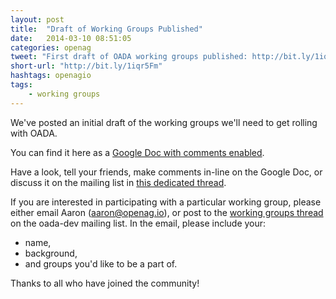 ```yaml
---
layout: post
title:  "Draft of Working Groups Published"
date:   2014-03-10 08:51:05
categories: openag
tweet: "First draft of OADA working groups published: http://bit.ly/1iqr5Fm.  Looking for volunteers! "
short-url: "http://bit.ly/1iqr5Fm"
hashtags: openagio
tags: 
    - working groups
---
```


We've posted an initial draft of the working groups we'll need to get rolling with OADA.  

You can find it here as
a <a href="https://docs.google.com/document/d/1YANKSAnxbqt8CgeumTAvMCK6O5o_-Uj_J-kLjTDFPe0/edit?usp=sharing">Google Doc with comments enabled</a>.

Have a look, tell your friends, make comments in-line on the Google Doc, or discuss it on the mailing list in 
<a href="https://groups.google.com/forum/#!topic/oada-dev/dcE1gSPthA4">this dedicated thread</a>.

If you are interested in participating with a particular working group, please either email Aaron (<a href="mailto:aaron@openag.io">aaron@openag.io</a>),
or post to the <a href="https://groups.google.com/forum/#!topic/oada-dev/dcE1gSPthA4">working groups thread</a> on the oada-dev mailing list.  In the email, please include your:

- name, 
- background, 
- and groups you'd like to be a part of.

Thanks to all who have joined the community!
